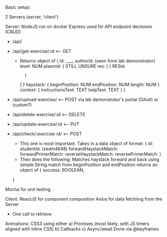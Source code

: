 Basic setup:

2 Servers (server, 'client')

Server:
NodeJS run on docker
Express used for API endpoint decisions (CRUD)
- /api/
- /api/get-exercise/:id <-- GET
	- Returns object of
{
	id: ____
	authorId: (seen from lab demonstrator)
	level: NUM
	plasmid: { STILL UNSURE
		res: [
			{
				RESid:

			}
		]
	}
	haystack: {
		beginPosition: NUM
		endPosition: NUM
		length: NUM
	}
	context: {
		instructionsText: TEXT
		helpText: TEXT
	}
}
- /api/upload-exercise/ <-- POST via lab demonstrator's portal (OAuth or custom?)
- /api/delete-exercise/:id <-- DELETE
- /api/update-exercise/:id <-- PUT
- /api/check/:exercise-id/ <-- POST
	- This one is most important. Takes in a data object of format:
{
	id:
	studentId: (sedm4648)
	forwardHaystackMatch:
	forwardPrimerMatch:
	reverseHaystackMatch:
	reversePrimerMatch:
}
	- Then does the following:
	Matches haystack forward and back using simple String.match from beginPosition and endPosition
	returns an object of
	{
		success: BOOLEAN,

	}

Mocha for unit testing

Client:
ReactJS for component composition
Axios for data fetchiing from the Server
- One call to retrieve

Animations:
CSS3 using either
	a) Promises (most likely, with JS timers aligned with inline CSS)
	b) Callbacks
	c) Async/await
Done via @keyframes
